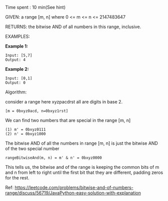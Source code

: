 Time spent :  10 min(See hint)

GIVEN: a range [m, n] where 0 <= m <= n <= 2147483647

RETURNS: the bitwise AND of all numbers in this range, inclusive.

EXAMPLES:

**Example 1:**

```
Input: [5,7]
Output: 4
```

**Example 2:**

```
Input: [0,1]
Output: 0
```

Algorithm: 

consider a range here xyzpacdrst all are digits in base 2.

```
[m = 0bxyz0acd, n=0bxyz1rst]
```

We can find two numbers that are special in the range [m, n]

```
(1) m' = 0bxyz0111
(2) n' = 0bxyz1000
```

The bitwise AND of all the numbers in range [m, n] is just the bitwise AND of the two special number

```
rangeBitwiseAnd(m, n) = m' & n' = 0bxyz0000
```

This tells us, the bitwise and of the range is keeping the common bits of m and n from left to right until the first bit that they are different, padding zeros for the rest.

Ref: https://leetcode.com/problems/bitwise-and-of-numbers-range/discuss/56719/JavaPython-easy-solution-with-explanation